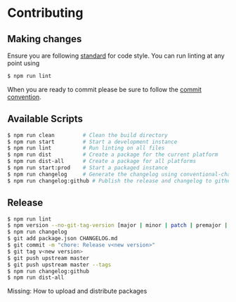 # Contributing

## Making changes

Ensure you are following [standard](https://github.com/feross/standard) for code style.
You can run linting at any point using

```bash
$ npm run lint
```

When you are ready to commit please be sure to follow the
[commit convention](https://github.com/conventional-changelog/conventional-changelog/blob/master/packages/conventional-changelog-angular/convention.md).

## Available Scripts

```bash
$ npm run clean         # Clean the build directory
$ npm run start         # Start a development instance
$ npm run lint          # Run linting on all files
$ npm run dist          # Create a package for the current platform
$ npm run dist-all      # Create a package for all platforms
$ npm run start:prod    # Start a packaged instance
$ npm run changelog     # Generate the changelog using conventional-changelog
$ npm run changelog:github # Publish the release and changelog to github
```

## Release

```bash
$ npm run lint
$ npm version --no-git-tag-version [major | minor | patch | premajor | preminor | prepatch | prerelease]
$ npm run changelog
$ git add package.json CHANGELOG.md
$ git commit -m "chore: Release v<new version>"
$ git tag v<new version>
$ git push upstream master
$ git push upstream master --tags
$ npm run changelog:github
$ npm run dist-all
```

Missing: How to upload and distribute packages
